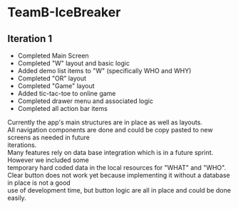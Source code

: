 # TeamB-IceBreaker
## Iteration 1
- Completed Main Screen
- Completed "W" layout and basic logic
- Added demo list items to "W" (specifically WHO and WHY)
- Completed "OR" layout
- Completed "Game" layout
- Added tic-tac-toe to online game
- Completed drawer menu and associated logic
- Completed all action bar items

Currently the app's main structures are in place as well as layouts.\
All navigation components are done and could be copy pasted to new screens as needed in future\
iterations.\
Many features rely on data base integration which is in a future sprint. However we included some\
temporary hard coded data in the local resources for "WHAT" and "WHO".\
Clear button does not work yet because implementing it without a database in place is not a good\
use of development time, but button logic are all in place and could be done easily.


